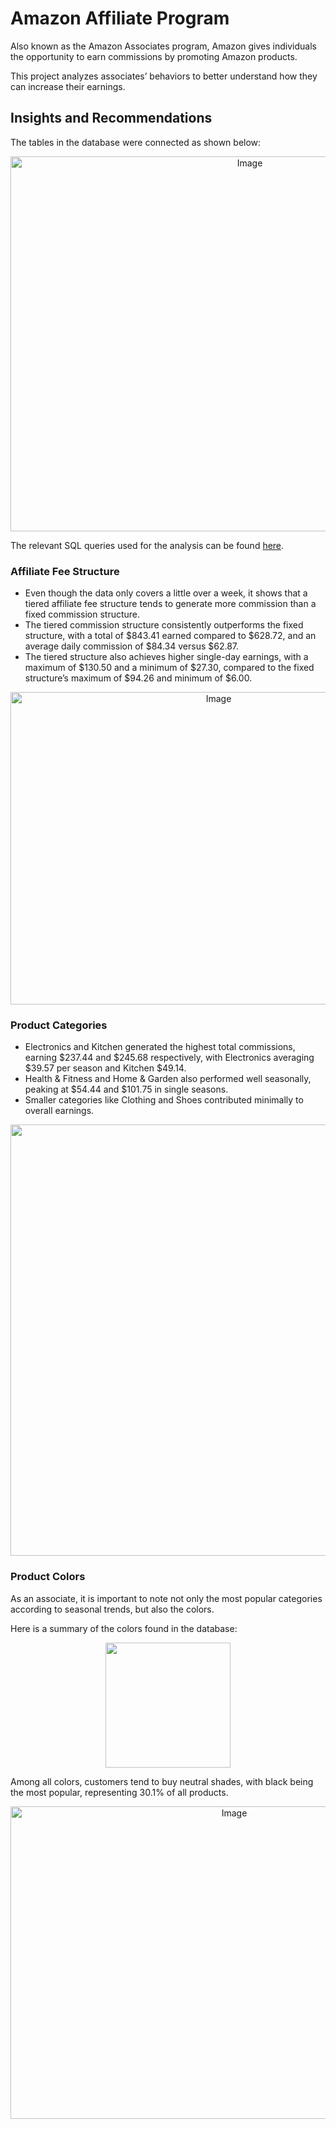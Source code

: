 # Amazon Affiliate Program 

Also known as the Amazon Associates program, Amazon gives individuals the opportunity to earn commissions by promoting Amazon products.

This project analyzes associates’ behaviors to better understand how they can increase their earnings.

## Insights and Recommendations

The tables in the database were connected as shown below:
<p align="center">
  <img width="750" height="600" alt="Image" src="https://github.com/user-attachments/assets/e4bc992d-a109-4fa2-9f27-afa028ab0bd1" />
</p>

The relevant SQL queries used for the analysis can be found [here](https://github.com/habishua/Amazon_Affiliate_Earnings/tree/db866965a5f460a532a8ffec56b10bdd65916078/amazon_affiliate_code).

### Affiliate Fee Structure

- Even though the data only covers a little over a week, it shows that a tiered affiliate fee structure tends to generate more commission than a fixed commission structure.
- The tiered commission structure consistently outperforms the fixed structure, with a total of $843.41 earned compared to $628.72, and an average daily commission of $84.34 versus $62.87.
- The tiered structure also achieves higher single-day earnings, with a maximum of $130.50 and a minimum of $27.30, compared to the fixed structure’s maximum of $94.26 and minimum of $6.00.
<p align="center">
  <img width="650" height="500" alt="Image" src="https://github.com/user-attachments/assets/abd5da89-a1b3-4b73-bcd0-e8053b011fc4" />
</p>

### Product Categories 
- Electronics and Kitchen generated the highest total commissions, earning $237.44 and $245.68 respectively, with Electronics averaging $39.57 per season and Kitchen $49.14.
- Health & Fitness and Home & Garden also performed well seasonally, peaking at $54.44 and $101.75 in single seasons.
- Smaller categories like Clothing and Shoes contributed minimally to overall earnings.
<p align="center">
  <img width="1491" height="690" alt="Image" src="https://github.com/user-attachments/assets/853c8f1e-30be-46c3-ab64-d13f7a58cd4d" />
</p>

### Product Colors

As an associate, it is important to note not only the most popular categories according to seasonal trends, but also the colors.

Here is a summary of the colors found in the database:
<p align="center">
  <img src="https://github.com/user-attachments/assets/170d68f4-130b-4339-acaf-b484e40f2179" width="200">
</p>

Among all colors, customers tend to buy neutral shades, with black being the most popular, representing 30.1% of all products.
<p align="center">
  <img width="700" height="500" alt="Image" src="https://github.com/user-attachments/assets/0f4d1ab4-6754-42e2-8238-1c507277ce54" />
</p>
